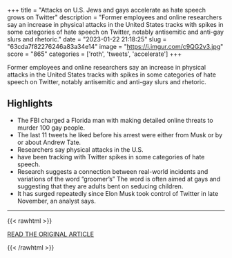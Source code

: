 +++
title = "Attacks on U.S. Jews and gays accelerate as hate speech grows on Twitter"
description = "Former employees and online researchers say an increase in physical attacks in the United States tracks with spikes in some categories of hate speech on Twitter, notably antisemitic and anti-gay slurs and rhetoric."
date = "2023-01-22 21:18:25"
slug = "63cda7f82276246a83a34e14"
image = "https://i.imgur.com/c9QG2v3.jpg"
score = "865"
categories = ['roth', 'tweets', 'accelerate']
+++

Former employees and online researchers say an increase in physical attacks in the United States tracks with spikes in some categories of hate speech on Twitter, notably antisemitic and anti-gay slurs and rhetoric.

## Highlights

- The FBI charged a Florida man with making detailed online threats to murder 100 gay people.
- The last 11 tweets he liked before his arrest were either from Musk or by or about Andrew Tate.
- Researchers say physical attacks in the U.S.
- have been tracking with Twitter spikes in some categories of hate speech.
- Research suggests a connection between real-world incidents and variations of the word “groomer’s” The word is often aimed at gays and suggesting that they are adults bent on seducing children.
- It has surged repeatedly since Elon Musk took control of Twitter in late November, an analyst says.

---

{{< rawhtml >}}
  <p class="article-category">
    <a target="_blank" href="https://www.washingtonpost.com/technology/2023/01/18/hate-speech-antisemitism-antigay-twitter/">READ THE ORIGINAL ARTICLE</a>
  </p>
{{< /rawhtml >}}
